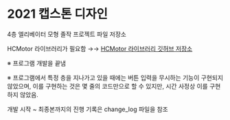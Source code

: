 # 2021 캡스톤 디자인
4층 엘리베이터 모형 졸작 프로젝트 파일 저장소

HCMotor 라이브러리가 필요함 →→ [HCMotor 라이브러리 깃허브 저장소](https://github.com/HobbyComponents/HCMotor)

※ 프로그램 개발을 끝냄

※ 프로그램에서 특정 층을 지나가고 있을 때에는 버튼 입력을 무시하는 기능이 구현되지 않았으며, 이를 구현하는 것은 몇 줄의 코드만으로 할 수 있지만, 시간 사정상 이를 구현하지 않았음.

개발 시작 ~ 최종본까지의 진행 기록은 change_log 파일을 참조
